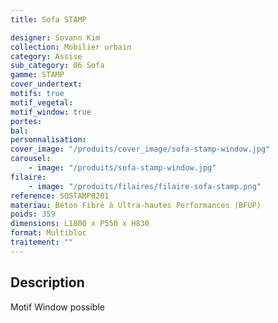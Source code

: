 ```yaml
---
title: Sofa STAMP

designer: Sovann Kim
collection: Mobilier urbain
category: Assise
sub_category: 06 Sofa
gamme: STAMP
cover_undertext:
motifs: true
motif_vegetal:
motif_window: true
portes:
bal:
personnalisation:
cover_image: "/produits/cover_image/sofa-stamp-window.jpg"
carousel:
    - image: "/produits/sofa-stamp-window.jpg"
filaire:
    - image: "/produits/filaires/filaire-sofa-stamp.png"
reference: SOSTAMP0201
materiau: Béton Fibré à Ultra-hautes Performances (BFUP)
poids: 359
dimensions: L1800 x P550 x H830
format: Multibloc
traitement: ""
---
```


## Description

Motif Window possible
